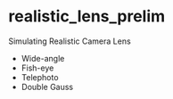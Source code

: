 realistic_lens_prelim
=====================

Simulating Realistic Camera Lens
* Wide-angle
* Fish-eye
* Telephoto
* Double Gauss
